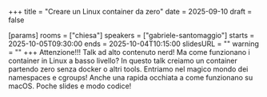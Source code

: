 +++
title = "Creare un Linux container da zero"
date = 2025-09-10
draft = false

[params]
rooms = ["chiesa"]
speakers = ["gabriele-santomaggio"]
starts = 2025-10-05T09:30:00
ends = 2025-10-04T10:15:00
slidesURL = ""
warning = ""
+++
Attenzione!!! Talk ad alto contenuto nerd!
Ma come funzionano i container in Linux a basso livello?
In questo talk creiamo un container partendo zero senza docker o altri tools.
Entriamo nel magico mondo dei namespaces e cgroups!
Anche una rapida occhiata a come funzionano su macOS.
Poche slides e modo codice! 
